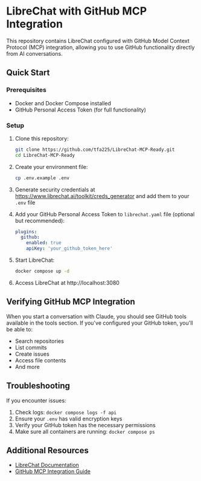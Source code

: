 # LibreChat with GitHub MCP Integration

This repository contains LibreChat configured with GitHub Model Context Protocol (MCP) integration, allowing you to use GitHub functionality directly from AI conversations.

## Quick Start

### Prerequisites
- Docker and Docker Compose installed
- GitHub Personal Access Token (for full functionality)

### Setup

1. Clone this repository:
   ```bash
   git clone https://github.com/tfa225/LibreChat-MCP-Ready.git
   cd LibreChat-MCP-Ready
   ```

2. Create your environment file:
   ```bash
   cp .env.example .env
   ```

3. Generate security credentials at https://www.librechat.ai/toolkit/creds_generator and add them to your `.env` file

4. Add your GitHub Personal Access Token to `librechat.yaml` file (optional but recommended):
   ```yaml
   plugins:
     github:
       enabled: true
       apiKey: 'your_github_token_here' 
   ```

5. Start LibreChat:
   ```bash
   docker compose up -d
   ```

6. Access LibreChat at http://localhost:3080

## Verifying GitHub MCP Integration

When you start a conversation with Claude, you should see GitHub tools available in the tools section. If you've configured your GitHub token, you'll be able to:

- Search repositories
- List commits
- Create issues
- Access file contents
- And more

## Troubleshooting

If you encounter issues:

1. Check logs: `docker compose logs -f api`
2. Ensure your `.env` has valid encryption keys
3. Verify your GitHub token has the necessary permissions
4. Make sure all containers are running: `docker compose ps`

## Additional Resources

- [LibreChat Documentation](https://www.librechat.ai/docs)
- [GitHub MCP Integration Guide](https://www.librechat.ai/docs/configuration/librechat_yaml/mcpServers)